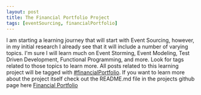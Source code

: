 ```yaml
---
layout: post
title: The Financial Portfolio Project
tags: [eventSourcing, financialPortfolio]
---
```


I am starting a learning journey that will start with Event Sourcing, however, in my initial research I already see that it will include a number of varying topics.  I'm sure I will learn much on Event Storming, Event Modeling, Test Driven Development, Functional Programming, and more.  Look for tags related to those topics to learn more.  All posts related to this learning project will be tagged with [#financialPortfolio](/financialPortfolio).  If you want to learn more about the project itself check out the README.md file in the projects github page here [Financial Portfolio](https://github.com/aleichter/financial-portfolio)